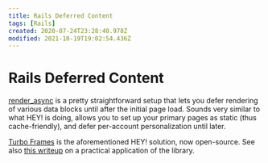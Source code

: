 ```yaml
---
title: Rails Deferred Content
tags: [Rails]
created: 2020-07-24T23:28:40.978Z
modified: 2021-10-19T19:02:54.436Z
---
```


# Rails Deferred Content

[render_async](https://github.com/renderedtext/render_async) is a pretty straightforward setup that lets you defer rendering of various data blocks until after the initial page load. Sounds very similar to what HEY! is doing, allows you to set up your primary pages as static (thus cache-friendly), and defer per-account personalization until later.

[Turbo Frames](https://turbo.hotwired.dev/handbook/frames) is the aforementioned HEY! solution, now open-source. See also [this writeup](https://boringrails.com/tips/turboframe-lazy-load-skeleton) on a practical application of the library.

